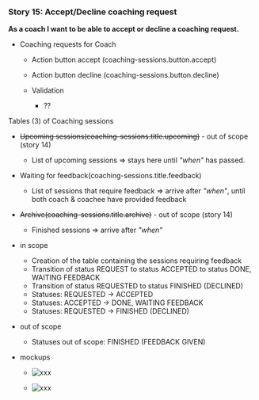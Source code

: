 ### Story 15: Accept/Decline coaching request
**As a coach I want to be able to accept or decline a coaching request.**

-  Coaching requests for Coach
    - Action button accept (coaching-sessions.button.accept)
    - Action button decline (coaching-sessions.button.decline)
   
    - Validation
        - ??
        
Tables (3) of Coaching sessions 
-  ~~Upcoming sessions(coaching-sessions.title.upcoming)~~ - out of scope (story 14)
    - List of upcoming sessions => stays here until *"when"* has passed.
-  Waiting for feedback(coaching-sessions.title.feedback)
    - List of sessions that require feedback => arrive after *"when"*, until both coach & coachee have provided feedback
-  ~~Archive(coaching-sessions.title.archive)~~ - out of scope (story 14)
    - Finished sessions => arrive after *"when"*
          
- in scope
    - Creation of the table containing the sessions requiring feedback
    - Transition of status REQUEST to status ACCEPTED to status DONE, WAITING FEEDBACK 
    - Transition of status REQUESTED to status FINISHED (DECLINED)
    - Statuses: REQUESTED -> ACCEPTED
    - Statuses: ACCEPTED -> DONE, WAITING FEEDBACK
    - Statuses: REQUESTED -> FINISHED (DECLINED)

- out of scope
    - Statuses out of scope: FINISHED (FEEDBACK GIVEN)

- mockups
    - ![xxx](../img/xxx.png)
              
    - ![xxx](../img/xxx.png)
   